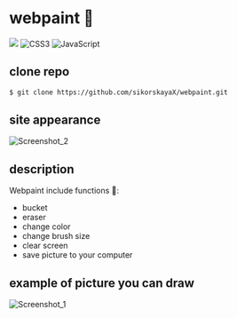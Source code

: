 # webpaint :art:
<img src="https://img.shields.io/badge/html5%20-%23E34F26.svg?&style=for-the-badge&logo=html5&logoColor=white"/> ![CSS3](https://img.shields.io/badge/css3-%231572B6.svg?style=for-the-badge&logo=css3&logoColor=white) ![JavaScript](https://img.shields.io/badge/javascript-%23323330.svg?style=for-the-badge&logo=javascript&logoColor=%23F7DF1E) 
## clone repo
```bash
$ git clone https://github.com/sikorskayaX/webpaint.git
```

## site appearance

![Screenshot_2](https://github.com/sikorskayaX/webpaint/assets/106336275/7566dc18-c3ef-4098-9389-e92689e4351e)

## description

Webpaint include functions 📝:
- bucket
- eraser
- change color
- change brush size
- clear screen
- save picture to your computer

## example of picture you can draw

![Screenshot_1](https://github.com/sikorskayaX/webpaint/assets/106336275/f05af142-5570-4282-9ba1-34017a495044)



  
